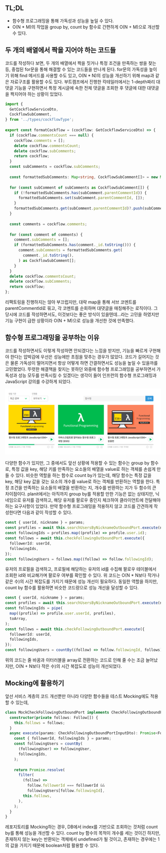 ## TL;DL

- 함수형 프로그래밍을 통해 가독성과 성능을 높일 수 있다.
- O(N \* M)의 작업을 group by, count by 함수로 간편하게 O(N + M)으로 개선할 수 있다.

## 두 개의 배열에서 짝을 지어야 하는 코드들

코드를 작성하다 보면, 두 개의 배열에서 짝을 짓거나 특정 조건을 만족하는 쌍을 찾는 등,
중첩된 for문을 통해 해결할 수 있는 코드들을 만나게 된다.
for문의 가독성을 높이기 위해 find 메서드를 사용할 수도 있고,
O(N \* N)의 성능을 개선하기 위해 map과 같은 자료구조를 활용할 수도 있다.
부트캠프에서 진행한 칵테일러에서는 1-depth짜리 대댓글 기능을 구현하면서
특정 게시글에 속한 전체 댓글을 조회한 후 댓글에 대한 대댓글을 짝지어야 하는 상황이 있었다.

```ts
import {
  GetCockflowServiceDto,
  CockflowSubComment,
} from '../types/cockflowType';

export const formatCockflow = (cockflow: GetCockflowServiceDto) => {
  if (cockflow.commentsCount === null) {
    cockflow.comments = [];
    delete cockflow.commentsCount;
    delete cockflow.subComments;
    return cockflow;
  }
  const subComments = cockflow.subComments;

  const formattedSubComments: Map<string, CockflowSubComment[]> = new Map();

  for (const subComment of subComments as CockflowSubComment[]) {
    if (!formattedSubComments.has(subComment.parentCommentId)) {
      formattedSubComments.set(subComment.parentCommentId, []);
    }
    formattedSubComments.get(subComment.parentCommentId)?.push(subComment);
  }

  const comments = cockflow.comments;

  for (const comment of comments) {
    comment.subComments = [];
    if (formattedSubComments.has(comment._id.toString())) {
      comment.subComments = formattedSubComments.get(
        comment._id.toString(),
      ) as CockflowSubComment[];
    }
  }
  delete cockflow.commentsCount;
  delete cockflow.subComments;
  return cockflow;
};
```

리팩토링을 진행하지는 않아 부끄럽지만, 대략 map을 통해 서브 코멘트를 parentCommentId로 묶고,
각 코멘트를 순회하며 대댓글을 매칭해주는 로직이다.
그 당시에 코드를 작성하면서도, 이것보다는 좋은 방식이 있을텐데...라는 고민을 하였지만
기능 구현이 급한 상황이라 O(N + M)으로 성능을 개선한 것에 만족했다.

## 함수형 프로그래밍을 공부하는 이유

코드를 작성하면서도 이렇게 작성하면 안되겠다는 느낌을 받지만,
기능을 빠르게 구현해야 한다는 압박감에 우선은 성능에만 초점을 맞추는 경우가 많았다.
코드가 길어지는 것은 물론 가독성이 떨어지면서 항상 어떻게 하면 간결하면서도 성능을 높일 수 있을까를 고민했었다.
뚜렷한 해결책을 찾지는 못하던 와중에 함수형 프로그래밍을 공부하면서 가독성과 성능 모두를 만족시킬 수 있겠다는 생각이 들어 인프런의 함수형 프로그래밍과 JavaScript 강의를 수강하게 되었다.

![](./1.png)

다양한 함수가 있지만, 그 중에서도 앞선 상황에 적용할 수 있는 함수는 group by 함수로,
특정 값을 key, 해당 키를 만족하는 요소들의 배열을 value로 하는 객체를 손쉽게 만들 수 있다.
비슷한 역할을 하는 함수로 count by가 있는데, 해당 함수는 특정 값을 key, 해당 key 값을 갖는 요소의 개수를 value로 하는 객체를 반환하는 역할을 한다.
특정 조건을 만족하는 요소들의 배열을 반환하는 지, 개수를 반환하는 지가 두 함수의 큰 차이점이다.
planit에서는 아직까지 group by를 적용할 만한 기능은 없는 상태지만,
닉네임으로 유저를 검색하고, 해당 유저를 팔로우 중인지 체크하여 클라이언트에 전달해야 하는 요구사항이 있었다.
만약 함수형 프로그래밍을 적용하지 않고 코드를 간견하게 작성한다면 다음과 같이 작성할 수 있다.

```ts
const { userId, nickname } = params;
const profiles = await this.searchUsersByNicknameOutboundPort.execute(nickname);
const followingIds = profiles.map((profile) => profile.user.id);
const follows = await this.checkFollowingOutboundPort.execute({
  followerId: userId,
  followingIds,
});
const followingUsers = follows.map((follow) => follow.followingId);
```

유저의 프로필을 검색하고, 프로필에 해당하는 유저의 id를 수집해 팔로우 테이블에서 조회한 id와 비교해가며 팔로우 여부를 확인할 수 있다.
위 코드는 O(N \* N보다 작거나 같은 수)의 시간 복잡도를 가지기 때문에 성능 개선이 필요하다.
동일한 역할을 하지만, count by 함수를 활용하면 비슷한 코드량으로 성능 개선을 달성할 수 있다.

```ts
const { userId, nickname } = params;
const profiles = await this.searchUsersByNicknameOutboundPort.execute(nickname);
const followingIds = pipe(
  map((profile) => profile.user.userId, profiles),
  toArray,
);
const follows = await this.checkFollowingOutboundPort.execute({
  followerId: userId,
  followingIds,
});
const followingUsers = countBy((follow) => follow.followingId, follows);
```

위의 코드는 줄 바꿈과 이터러블을 array로 전환하는 코드로 인해 줄 수는 조금 늘어났지만,
O(N + N보다 작은 수)의 시간 복잡도로 성능이 개선되었다.

## Mocking에 활용하기

앞선 서비스 계층의 코드 개선뿐만 아니라 다양한 함수들을 테스트 Mocking에도 적용할 수 있는데,

```ts
class MockCheckFollowingOutboundPort implements CheckFollowingOutboundPort {
  constructor(private follows: Follow[]) {
    this.follows = follows;
  }
  async execute(params: CheckFollowingOutboundPortInputDto): Promise<Follow[]> {
    const { followerId, followingIds } = params;
    const followingUsers = countBy(
      (followingUser) => followingUser,
      followingIds,
    );

    return Promise.resolve(
      filter(
        (follow) =>
          follow.followerId === followerId &&
          followingUsers[follow.followingId],
        this.follows,
      ),
    );
  }
}
```

레포지토리를 Mocking하는 경우, DB에서 index를 기반으로 조회하는 것처럼 count by를 통해 성능을 개선할 수 있다.
count by 함수의 목적이 개수를 세는 것이긴 하지만, 존재하지 않는 key는 반환되는 객체에서 undefined가 될 것이고, 존재하는 경우에는 1의 값을 가지기 때문에 boolean처럼 활용할 수 있다.

